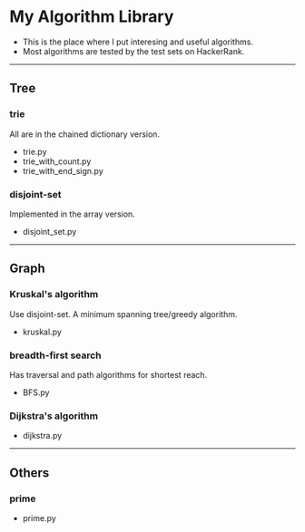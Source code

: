 # My Algorithm Library
- This is the place where I put interesing and useful algorithms. 
- Most algorithms are tested by the test sets on HackerRank.

---

## Tree
### trie
All are in the chained dictionary version.
- trie.py
- trie_with_count.py
- trie_with_end_sign.py

### disjoint-set
Implemented in the array version.
- disjoint_set.py

--- 

## Graph
### Kruskal's algorithm
Use disjoint-set. A minimum spanning tree/greedy algorithm.
- kruskal.py

### breadth-first search
Has traversal and path algorithms for shortest reach.
- BFS.py

### Dijkstra's algorithm
- dijkstra.py

---

## Others
### prime
- prime.py

